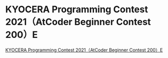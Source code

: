 # KYOCERA Programming Contest 2021（AtCoder Beginner Contest 200）E
[KYOCERA Programming Contest 2021（AtCoder Beginner Contest 200）E](https://aiwithcloud.com/2022/09/15/kyocera_programming_contest_2021atcoder_beginner_contest_200e/)